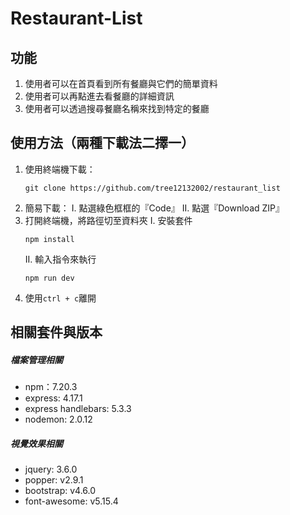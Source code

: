 # Restaurant-List

## 功能
1. 使用者可以在首頁看到所有餐廳與它們的簡單資料
2. 使用者可以再點進去看餐廳的詳細資訊
3. 使用者可以透過搜尋餐廳名稱來找到特定的餐廳
## 使用方法（兩種下載法二擇一）
1. 使用終端機下載：
    ```
    git clone https://github.com/tree12132002/restaurant_list
    ```
2. 簡易下載：
   I. 點選綠色框框的『Code』
   II. 點選『Download ZIP』
3. 打開終端機，將路徑切至資料夾
   I. 安裝套件
    ```
    npm install
    ```
    II. 輸入指令來執行
    ```
    npm run dev
    ```
4. 使用`ctrl + c`離開
## 相關套件與版本
##### 檔案管理相關
* npm：7.20.3
* express: 4.17.1
* express handlebars: 5.3.3
* nodemon: 2.0.12
##### 視覺效果相關
* jquery: 3.6.0
* popper: v2.9.1
* bootstrap: v4.6.0
* font-awesome: v5.15.4

